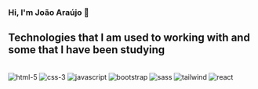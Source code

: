 ### Hi, I'm João Araújo 👋

## Technologies that I am used to working with and some that I have been studying
<div style="display: inline_block"><br/>
    <img alt="html-5" src="https://img.shields.io/badge/HTML5-E34F26?style=for-the-badge&logo=html5&logoColor=white"/>
    <img alt="css-3" src="https://img.shields.io/badge/CSS3-1572B6?style=for-the-badge&logo=css3&logoColor=white"/>
    <img alt="javascript" src="https://img.shields.io/badge/JavaScript-F7DF1E?style=for-the-badge&logo=javascript&logoColor=black"/>
    <img alt="bootstrap" src="https://img.shields.io/badge/Bootstrap-563D7C?style=for-the-badge&logo=bootstrap&logoColor=white"/>
    <img alt="sass" src="https://img.shields.io/badge/Sass-CC6699?style=for-the-badge&logo=sass&logoColor=white"/>
    <img alt="tailwind" src="https://img.shields.io/badge/Tailwind_CSS-38B2AC?style=for-the-badge&logo=tailwind-css&logoColor=white"/>
    <img alt="react" src="https://img.shields.io/badge/React-20232A?style=for-the-badge&logo=react&logoColor=61DAFB"/>
</div>
